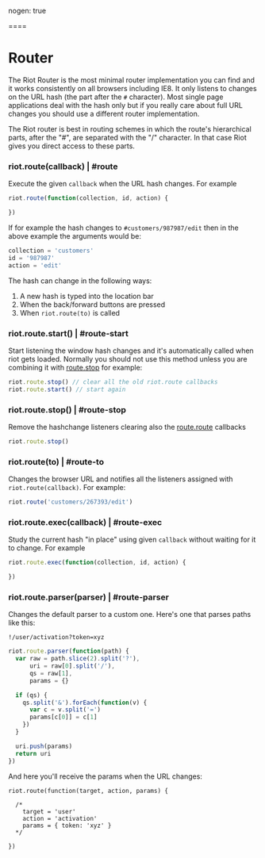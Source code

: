 
nogen: true

====

# Router

The Riot Router is the most minimal router implementation you can find and it works consistently on all browsers including IE8. It only listens to changes on the URL hash (the part after the `#` character). Most single page applications deal with the hash only but if you really care about full URL changes you should use a different router implementation.

The Riot router is best in routing schemes in which the route's hierarchical parts, after the "#", are separated with the "/" character. In that case Riot gives you direct access to these parts.


### riot.route(callback) | #route

Execute the given `callback` when the URL hash changes. For example

``` js
riot.route(function(collection, id, action) {

})
```

If for example the hash changes to `#customers/987987/edit` then in the above example the arguments would be:


``` js
collection = 'customers'
id = '987987'
action = 'edit'
```

The hash can change in the following ways:

1. A new hash is typed into the location bar
2. When the back/forward buttons are pressed
3. When `riot.route(to)` is called

### riot.route.start() | #route-start

Start listening the window hash changes and it's automatically called when riot gets loaded.
Normally you should not use this method unless you are combining it with [route.stop](#route-stop)
for example:
``` js
riot.route.stop() // clear all the old riot.route callbacks
riot.route.start() // start again
```

### riot.route.stop() | #route-stop

Remove the hashchange listeners clearing also the [route.route](#route) callbacks
``` js
riot.route.stop()
```

### riot.route(to) | #route-to

Changes the browser URL and notifies all the listeners assigned with `riot.route(callback)`. For example:

``` javascript
riot.route('customers/267393/edit')
```

### riot.route.exec(callback) | #route-exec

Study the current hash "in place" using given `callback` without waiting for it to change. For example

``` js
riot.route.exec(function(collection, id, action) {

})
```

### riot.route.parser(parser) | #route-parser

Changes the default parser to a custom one. Here's one that parses paths like this:

`!/user/activation?token=xyz`

``` js
riot.route.parser(function(path) {
  var raw = path.slice(2).split('?'),
      uri = raw[0].split('/'),
      qs = raw[1],
      params = {}

  if (qs) {
    qs.split('&').forEach(function(v) {
      var c = v.split('=')
      params[c[0]] = c[1]
    })
  }

  uri.push(params)
  return uri
})
```

And here you'll receive the params when the URL changes:

```
riot.route(function(target, action, params) {

  /*
    target = 'user'
    action = 'activation'
    params = { token: 'xyz' }
  */

})
```
